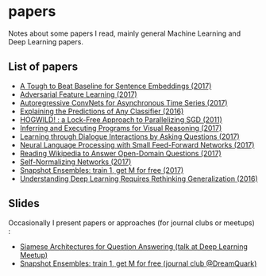 # papers

Notes about some papers I read, mainly general Machine Learning and Deep Learning papers.

## List of papers 

* [A Tough to Beat Baseline for Sentence Embeddings (2017)](tough_baseline_sentence_embeddings.md)
* [Adversarial Feature Learning (2017)](adversarial_feature_learning.md)
* [Autoregressive ConvNets for Asynchronous Time Series (2017)](autoregressive_cnn_asynchronous_ts.md)
* [Explaining the Predictions of Any Classifier (2016)](lime.md)
* [HOGWILD! : a Lock-Free Approach to Parallelizing SGD (2011)](hogwild.md)
* [Inferring and Executing Programs for Visual Reasoning (2017)](inferring_executing_programs_vqa.md)
* [Learning through Dialogue Interactions by Asking Questions (2017)](learning_dialogue_asking_questions.md)
* [Neural Language Processing with Small Feed-Forward Networks (2017)](nlp_small_feedforward.md)
* [Reading Wikipedia to Answer Open-Domain Questions (2017)](drqa.md)
* [Self-Normalizing Networks (2017)](self_normalizing_networks.md)
* [Snapshot Ensembles: train 1, get M for free (2017)](snapshot_ensembles.md)
* [Understanding Deep Learning Requires Rethinking Generalization (2016)](rethinking_generalization.md)

## Slides

Occasionally I present papers or approaches (for journal clubs or meetups) :

* [Siamese Architectures for Question Answering (talk at Deep Learning Meetup)](https://drive.google.com/open?id=1iOWcBSDvqRjqBDIMVeiZSxQRtsCIceUDBa04CLw2APY)
* [Snapshot Ensembles: train 1, get M for free (journal club @DreamQuark)](https://drive.google.com/open?id=1rZ187b0GomaIHWpJ2UqJOLPbskWTIerOEK5vxzBMOe0)
